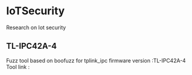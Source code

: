 # IoTSecurity
Research on Iot security

## 	TL-IPC42A-4
Fuzz tool based on boofuzz for tplink_ipc
firmware version :TL-IPC42A-4
Tool link :